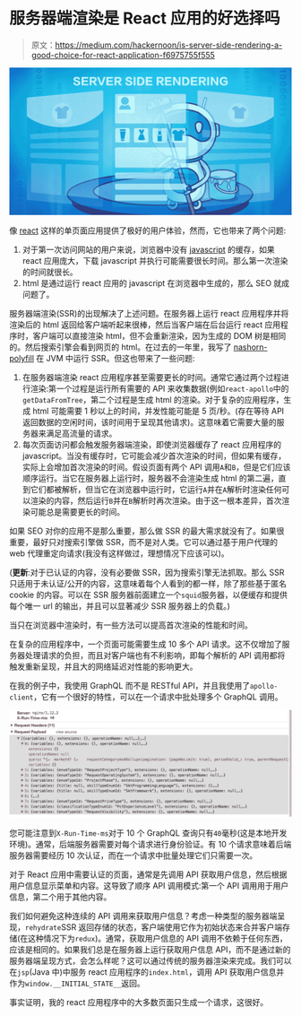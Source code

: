 # 服务器端渲染是 React 应用的好选择吗

> 原文：<https://medium.com/hackernoon/is-server-side-rendering-a-good-choice-for-react-application-f6975755f555>

![](img/0a7d6d55d0ae7b17b7bd1c0429810f89.png)

像 [react](https://hackernoon.com/tagged/react) 这样的单页面应用提供了极好的用户体验，然而，它也带来了两个问题:

1.  对于第一次访问网站的用户来说，浏览器中没有 [javascript](https://hackernoon.com/tagged/javascript) 的缓存，如果 react 应用庞大，下载 javascript 并执行可能需要很长时间。那么第一次渲染的时间就很长。
2.  html 是通过运行 react 应用的 javascript 在浏览器中生成的，那么 SEO 就成问题了。

服务器端渲染(SSR)的出现解决了上述问题。在服务器上运行 react 应用程序并将渲染后的 html 返回给客户端听起来很棒，然后当客户端在后台运行 react 应用程序时，客户端可以直接渲染 html，但不会重新渲染，因为生成的 DOM 树是相同的。然后搜索引擎会看到网页的 html。在过去的一年里，我写了 [nashorn-polyfill](https://www.npmjs.com/nashorn-polyfill) 在 JVM 中运行 SSR。但这也带来了一些问题:

1.  在服务器端渲染 react 应用程序甚至需要更长的时间。通常它通过两个过程进行渲染:第一个过程是运行所有需要的 API 来收集数据(例如`react-apollo`中的`getDataFromTree`，第二个过程是生成 html 的渲染。对于复杂的应用程序，生成 html 可能需要 1 秒以上的时间，并发性能可能是 5 页/秒。(存在等待 API 返回数据的空闲时间，该时间用于呈现其他请求)。这意味着它需要大量的服务器来满足高流量的请求。
2.  每次页面访问都会触发服务器端渲染，即使浏览器缓存了 react 应用程序的 javascript。当没有缓存时，它可能会减少首次渲染的时间，但如果有缓存，实际上会增加首次渲染的时间。假设页面有两个 API 调用`A`和`B`，但是它们应该顺序运行。当它在服务器上运行时，服务器不会渲染生成 html 的第二遍，直到它们都被解析，但当它在浏览器中运行时，它运行`A`并在`A`解析时渲染任何可以渲染的内容，然后运行`B`并在`B`解析时再次渲染。由于这一根本差异，首次渲染可能总是需要更长的时间。

如果 SEO 对你的应用不是那么重要，那么做 SSR 的最大需求就没有了。如果很重要，最好只对搜索引擎做 SSR，而不是对人类。它可以通过基于用户代理的 web 代理重定向请求(我没有这样做过，理想情况下应该可以)。

(**更新**:对于已认证的内容，没有必要做 SSR，因为搜索引擎无法抓取。那么 SSR 只适用于未认证/公开的内容，这意味着每个人看到的都一样，除了那些基于匿名 cookie 的内容。可以在 SSR 服务器前面建立一个`squid`服务器，以便缓存和提供每个唯一 url 的输出，并且可以显著减少 SSR 服务器上的负载。)

当只在浏览器中渲染时，有一些方法可以提高首次渲染的性能和时间。

在复杂的应用程序中，一个页面可能需要生成 10 多个 API 请求。这不仅增加了服务器处理请求的负担，而且对客户端也有不利影响，即每个解析的 API 调用都将触发重新呈现，并且大的网络延迟对性能的影响更大。

在我的例子中，我使用 GraphQL 而不是 RESTful API，并且我使用了`apollo-client`，它有一个很好的特性，可以在一个请求中批处理多个 GraphQL 调用。

![](img/8e54052f6607fe35883a44f80aebac96.png)

您可能注意到`X-Run-Time-ms`对于 10 个 GraphQL 查询只有`40`毫秒(这是本地开发环境)。通常，后端服务器需要对每个请求进行身份验证。有 10 个请求意味着后端服务器需要经历 10 次认证，而在一个请求中批量处理它们只需要一次。

对于 React 应用中需要认证的页面，通常是先调用 API 获取用户信息，然后根据用户信息显示菜单和内容。这导致了顺序 API 调用模式:第一个 API 调用用于用户信息，第二个用于其他内容。

我们如何避免这种连续的 API 调用来获取用户信息？考虑一种类型的服务器端呈现，`rehydrate`SSR 返回存储的状态，客户端使用它作为初始状态来合并客户端存储(在这种情况下为`redux`)。通常，获取用户信息的 API 调用不依赖于任何东西，应该是相同的。如果我们总是在服务器上运行获取用户信息 API，而不是通过新的服务器端呈现方式，会怎么样呢？这可以通过传统的服务器渲染来完成。我们可以在`jsp`(Java 中)中服务 react 应用程序的`index.html`，调用 API 获取用户信息并作为`window.__INITIAL_STATE__`返回。

事实证明，我的 react 应用程序中的大多数页面只生成一个请求，这很好。